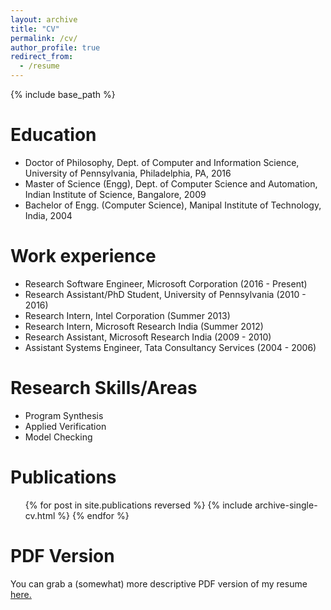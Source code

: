 ```yaml
---
layout: archive
title: "CV"
permalink: /cv/
author_profile: true
redirect_from:
  - /resume
---
```


{% include base_path %}

Education
======
* Doctor of Philosophy, Dept. of Computer and Information Science, University of Pennsylvania, Philadelphia, PA, 2016
* Master of Science (Engg), Dept. of Computer Science and Automation, Indian Institute of Science, Bangalore, 2009
* Bachelor of Engg. (Computer Science), Manipal Institute of Technology, India, 2004

Work experience
======
* Research Software Engineer, Microsoft Corporation (2016 - Present)
* Research Assistant/PhD Student, University of Pennsylvania (2010 - 2016)
* Research Intern, Intel Corporation (Summer 2013)
* Research Intern, Microsoft Research India (Summer 2012)
* Research Assistant, Microsoft Research India (2009 - 2010)
* Assistant Systems Engineer, Tata Consultancy Services (2004 - 2006)

Research Skills/Areas
======
* Program Synthesis
* Applied Verification
* Model Checking

Publications
======
  <ul>{% for post in site.publications reversed %}
    {% include archive-single-cv.html %}
  {% endfor %}</ul>


PDF Version
======
You can grab a (somewhat) more descriptive PDF version of my resume <a href="http://abhishekudupa.github.io/files/audupa-resume.pdf"><u>here.</u></a>

